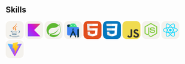 ## Skills
<img src="https://github.com/jef-nunes/jef-nunes/blob/main/images/java.png" width=48 height=48>
<img src="https://github.com/jef-nunes/jef-nunes/blob/main/images/kotlin.png" width=48 height=48>
<img src="https://github.com/jef-nunes/jef-nunes/blob/main/images/spring.png" width=48 height=48>
<img src="https://github.com/jef-nunes/jef-nunes/blob/main/images/android.png" width=48 height=48>
<img src="https://github.com/jef-nunes/jef-nunes/blob/main/images/html.png" width=48 height=48>
<img src="https://github.com/jef-nunes/jef-nunes/blob/main/images/css.png" width=48 height=48>
<img src="https://github.com/jef-nunes/jef-nunes/blob/main/images/javascript.png" width=48 height=48>
<img src="https://github.com/jef-nunes/jef-nunes/blob/main/images/nodejs.png" width=48 height=48>
<img src="https://github.com/jef-nunes/jef-nunes/blob/main/images/react.png" width=48 height=48>
<img src="https://github.com/jef-nunes/jef-nunes/blob/main/images/vite.png" width=48 height=48>
